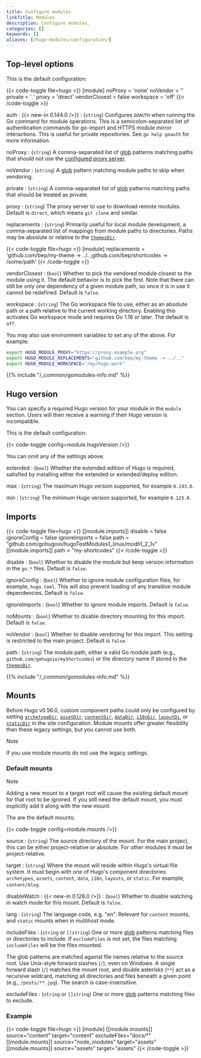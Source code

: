 ```yaml
---
title: Configure modules
linkTitle: Modules
description: Configure modules.
categories: []
keywords: []
aliases: [/hugo-modules/configuration/]
---
```


## Top-level options

This is the default configuration:

{{< code-toggle file=hugo >}}
[module]
noProxy = 'none'
noVendor = ''
private = '*.*'
proxy = 'direct'
vendorClosest = false
workspace = 'off'
{{< /code-toggle >}}

auth
: {{< new-in 0.144.0 />}}
: (`string`) Configures `GOAUTH` when running the Go command for module operations. This is a semicolon-separated list of authentication commands for go-import and HTTPS module mirror interactions. This is useful for private repositories. See `go help goauth` for more information.

noProxy
: (`string`) A comma-separated list of [glob](g) patterns matching paths that should not use the [configured proxy server](#proxy).

noVendor
: (`string`) A [glob](g) pattern matching module paths to skip when vendoring.

private
: (`string`) A comma-separated list of [glob](g) patterns matching paths that should be treated as private.

proxy
: (`string`) The proxy server to use to download remote modules. Default is `direct`, which means `git clone` and similar.

replacements
: (`string`) Primarily useful for local module development, a comma-separated list of mappings from module paths to directories. Paths may be absolute or relative to the [`themesDir`].

  {{< code-toggle file=hugo >}}
  [module]
  replacements = 'github.com/bep/my-theme -> ../..,github.com/bep/shortcodes -> /some/path'
  {{< /code-toggle >}}

vendorClosest
: (`bool`) Whether to pick the vendored module closest to the module using it. The default behavior is to pick the first. Note that there can still be only one dependency of a given module path, so once it is in use it cannot be redefined. Default is `false`.

workspace
: (`string`) The Go workspace file to use, either as an absolute path or a path relative to the current working directory. Enabling this activates Go workspace mode and requires Go 1.18 or later. The default is `off`.

You may also use environment variables to set any of the above. For example:

```sh
export HUGO_MODULE_PROXY="https://proxy.example.org"
export HUGO_MODULE_REPLACEMENTS="github.com/bep/my-theme -> ../.."
export HUGO_MODULE_WORKSPACE="/my/hugo.work"
```

{{% include "/_common/gomodules-info.md" %}}

## Hugo version

You can specify a required Hugo version for your module in the `module` section. Users will then receive a warning if their Hugo version is incompatible.

This is the default configuration:

{{< code-toggle config=module.hugoVersion />}}

You can omit any of the settings above.

extended
: (`bool`) Whether the extended edition of Hugo is required, satisfied by installing either the extended or extended/deploy edition.

max
: (`string`) The maximum Hugo version supported, for example `0.143.0`.

min
: (`string`) The minimum Hugo version supported, for example `0.123.0`.

[`themesDir`]: /configuration/all/#themesdir

## Imports

{{< code-toggle file=hugo >}}
[[module.imports]]
disable = false
ignoreConfig = false
ignoreImports = false
path = "github.com/gohugoio/hugoTestModules1_linux/modh1_2_1v"
[[module.imports]]
path = "my-shortcodes"
{{< /code-toggle >}}

disable
: (`bool`) Whether to disable the module but keep version information in the `go.*` files. Default is `false`.

ignoreConfig
: (`bool`) Whether to ignore module configuration files, for example, `hugo.toml`. This will also prevent loading of any transitive module dependencies. Default is `false`.

ignoreImports
: (`bool`) Whether to ignore module imports. Default is `false`.

noMounts
: (`bool`) Whether to disable directory mounting for this import. Default is `false`.

noVendor
: (`bool`) Whether to disable vendoring for this import. This setting is restricted to the main project. Default is `false`.

path
: (`string`) The module path, either a valid Go module path (e.g., `github.com/gohugoio/myShortcodes`) or the directory name if stored in the [`themesDir`].

[`themesDir`]: /configuration/all#themesDir

{{% include "/_common/gomodules-info.md" %}}

## Mounts

Before Hugo v0.56.0, custom component paths could only be configured by setting [`archetypeDir`], [`assetDir`], [`contentDir`], [`dataDir`], [`i18nDir`], [`layoutDi`], or [`staticDir`] in the site configuration. Module mounts offer greater flexibility than these legacy settings, but
you cannot use both.

[`archetypeDir`]: /configuration/all/
[`assetDir`]: /configuration/all/
[`contentDir`]: /configuration/all/
[`dataDir`]: /configuration/all/
[`i18nDir`]: /configuration/all/
[`layoutDi`]: /configuration/all/
[`staticDir`]: /configuration/all/

> [!note]
> If you use module mounts do not use the legacy settings.

### Default mounts

> [!note]
> Adding a new mount to a target root will cause the existing default mount for that root to be ignored. If you still need the default mount, you must explicitly add it along with the new mount.

The are the default mounts:

{{< code-toggle config=module.mounts />}}

source
: (`string`) The source directory of the mount. For the main project, this can be either project-relative or absolute. For other modules it must be project-relative.

target
: (`string`) Where the mount will reside within Hugo's virtual file system. It must begin with one of Hugo's component directories: `archetypes`, `assets`, `content`, `data`, `i18n`, `layouts`, or `static`. For example, `content/blog`.

disableWatch
: {{< new-in 0.128.0 />}}
: (`bool`) Whether to disable watching in watch mode for this mount. Default is `false`.

lang
: (`string`) The language code, e.g. "en". Relevant for `content` mounts, and `static` mounts when in multihost mode.

includeFiles
: (`string` or `[]string`) One or more [glob](g) patterns matching files or directories to include. If `excludeFiles` is not set, the files matching `includeFiles` will be the files mounted.

  The glob patterns are matched against file names relative to the source root. Use Unix-style forward slashes (`/`), even on Windows. A single forward slash (`/`) matches the mount root, and double asterisks (`**`) act as a recursive wildcard, matching all directories and files beneath a given point (e.g., `/posts/**.jpg`). The search is case-insensitive.

excludeFiles
: (`string` or `[]string`) One or more [glob](g) patterns matching files to exclude.

### Example

{{< code-toggle file=hugo >}}
[module]
[[module.mounts]]
    source="content"
    target="content"
    excludeFiles="docs/*"
[[module.mounts]]
    source="node_modules"
    target="assets"
[[module.mounts]]
    source="assets"
    target="assets"
{{< /code-toggle >}}

